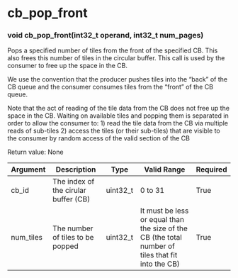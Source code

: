 # cb_pop_front

### void cb_pop_front(int32_t operand, int32_t num_pages)

Pops a specified number of tiles from the front of the specified CB. This also frees this number of tiles in the circular buffer. This call is used by the consumer to free up the space in the CB.

We use the convention that the producer pushes tiles into the “back” of the CB queue and the consumer consumes tiles from the “front” of the CB queue.

Note that the act of reading of the tile data from the CB does not free up the space in the CB. Waiting on available tiles and popping them is separated in order to allow the consumer to: 1) read the tile data from the CB via multiple reads of sub-tiles 2) access the tiles (or their sub-tiles) that are visible to the consumer by random access of the valid section of the CB

Return value: None

| Argument      | Description                          | Type      | Valid Range                                                                                       | Required       |
|---------------|--------------------------------------|-----------|---------------------------------------------------------------------------------------------------|----------------|
| cb_id         | The index of the cirular buffer (CB) | uint32_t  | 0 to 31                                                                                           | True           |
| num_tiles     | The number of tiles to be popped     | uint32_t  | It must be less or equal than the size of the CB (the total number of tiles that fit into the CB) | True           |
